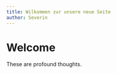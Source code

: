 ```yaml
---
title: Wilkommen zur unsere neue Seite
author: Severin
---
```


# Welcome

These are profound thoughts.
